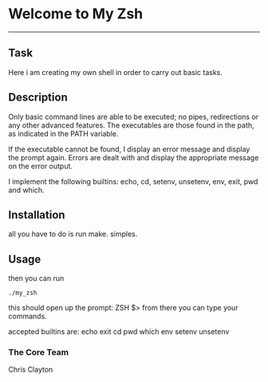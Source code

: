 # Welcome to My Zsh
***

## Task
Here i am creating my own shell in order to carry out basic tasks.

## Description
Only basic command lines are able to be executed; no pipes, redirections or any other advanced features. The executables are those found in the path, as indicated in the PATH variable.

If the executable cannot be found, I display an error message and display the prompt again. Errors are dealt with and display the appropriate message on the error output. 

I implement the following builtins: echo, cd, setenv, unsetenv, env, exit, pwd and which.

## Installation
all you have to do is run make.
simples.

## Usage
then you can run 
```
./my_zsh
```
this should open up the prompt:
 ZSH $>
from there you can type your commands.

accepted builtins are:
echo
exit
cd
pwd
which
env
setenv
unsetenv

### The Core Team
Chris Clayton

